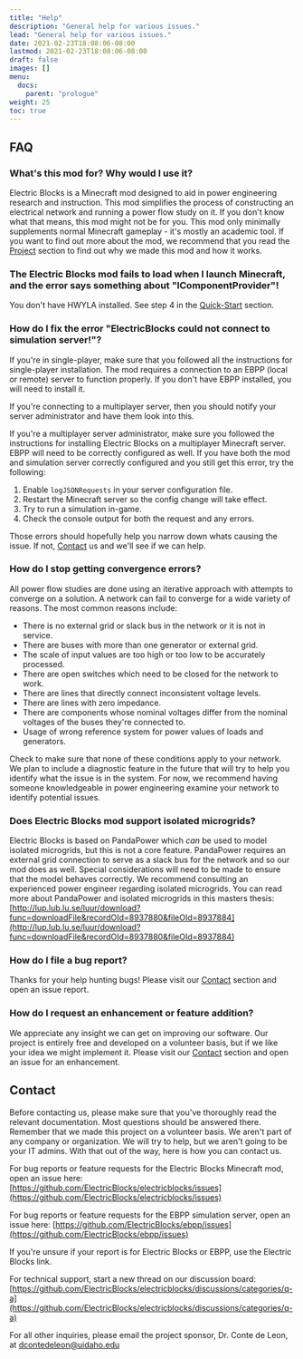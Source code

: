 ```yaml
---
title: "Help"
description: "General help for various issues."
lead: "General help for various issues."
date: 2021-02-23T18:08:06-08:00
lastmod: 2021-02-23T18:08:06-08:00
draft: false
images: []
menu: 
  docs:
    parent: "prologue"
weight: 25
toc: true
---
```


## FAQ

### What's this mod for? Why would I use it?

Electric Blocks is a Minecraft mod designed to aid in power engineering research and instruction. This mod simplifies the process of constructing an electrical network and running a power flow study on it. If you don't know what that means, this mod might not be for you. This mod only minimally supplements normal Minecraft gameplay - it's mostly an academic tool. If you want to find out more about the mod, we recommend that you read the [Project](/docs/project/overview/) section to find out why we made this mod and how it works.

### The Electric Blocks mod fails to load when I launch Minecraft, and the error says something about "IComponentProvider"!

You don't have HWYLA installed. See step 4 in the [Quick-Start](/docs/prologue/quick-start/) section.

### How do I fix the error "ElectricBlocks could not connect to simulation server!"?

If you're in single-player, make sure that you followed all the instructions for single-player installation. The mod requires a connection to an EBPP (local or remote) server to function properly. If you don't have EBPP installed, you will need to install it.

If you're connecting to a multiplayer server, then you should notify your server administrator and have them look into this.

If you're a multiplayer server administrator, make sure you followed the instructions for installing Electric Blocks on a multiplayer Minecraft server. EBPP will need to be correctly configured as well. If you have both the mod and simulation server correctly configured and you still get this error, try the following:

1. Enable `logJSONRequests` in your server configuration file.
2. Restart the Minecraft server so the config change will take effect.
3. Try to run a simulation in-game.
4. Check the console output for both the request and any errors.

Those errors should hopefully help you narrow down whats causing the issue. If not, [Contact](#contact) us and we'll see if we can help.

### How do I stop getting convergence errors?

All power flow studies are done using an iterative approach with attempts to converge on a solution. A network can fail to converge for a wide variety of reasons. The most common reasons include:

* There is no external grid or slack bus in the network or it is not in service.
* There are buses with more than one generator or external grid.
* The scale of input values are too high or too low to be accurately processed.
* There are open switches which need to be closed for the network to work.
* There are lines that directly connect inconsistent voltage levels.
* There are lines with zero impedance.
* There are components whose nominal voltages differ from the nominal voltages of the buses they're connected to.
* Usage of wrong reference system for power values of loads and generators.

Check to make sure that none of these conditions apply to your network. We plan to include a diagnostic feature in the future that will try to help you identify what the issue is in the system. For now, we recommend having someone knowledgeable in power engineering examine your network to identify potential issues.

### Does Electric Blocks mod support isolated microgrids?

Electric Blocks is based on PandaPower which *can* be used to model isolated microgrids, but this is not a core feature. PandaPower requires an external grid connection to serve as a slack bus for the network and so our mod does as well. Special considerations will need to be made to ensure that the model behaves correctly. We recommend consulting an experienced power engineer regarding isolated microgrids. You can read more about PandaPower and isolated microgrids in this masters thesis: [http://lup.lub.lu.se/luur/download?func=downloadFile&recordOId=8937880&fileOId=8937884](http://lup.lub.lu.se/luur/download?func=downloadFile&recordOId=8937880&fileOId=8937884)

### How do I file a bug report?

Thanks for your help hunting bugs! Please visit our [Contact](#contact) section and open an issue report.

### How do I request an enhancement or feature addition?

We appreciate any insight we can get on improving our software. Our project is entirely free and developed on a volunteer basis, but if we like your idea we might implement it. Please visit our [Contact](#contact) section and open an issue for an enhancement.

## Contact

Before contacting us, please make sure that you've thoroughly read the relevant documentation. Most questions should be answered there. Remember that we made this project on a volunteer basis. We aren't part of any company or organization. We will try to help, but we aren't going to be your IT admins. With that out of the way, here is how you can contact us.

For bug reports or feature requests for the Electric Blocks Minecraft mod, open an issue here: [https://github.com/ElectricBlocks/electricblocks/issues](https://github.com/ElectricBlocks/electricblocks/issues)

For bug reports or feature requests for the EBPP simulation server, open an issue here: [https://github.com/ElectricBlocks/ebpp/issues](https://github.com/ElectricBlocks/ebpp/issues)

If you're unsure if your report is for Electric Blocks or EBPP, use the Electric Blocks link.

For technical support, start a new thread on our discussion board: [https://github.com/ElectricBlocks/electricblocks/discussions/categories/q-a](https://github.com/ElectricBlocks/electricblocks/discussions/categories/q-a)

For all other inquiries, please email the project sponsor, Dr. Conte de Leon, at [dcontedeleon@uidaho.edu](mailto:dcontedeleon@uidaho.edu)

